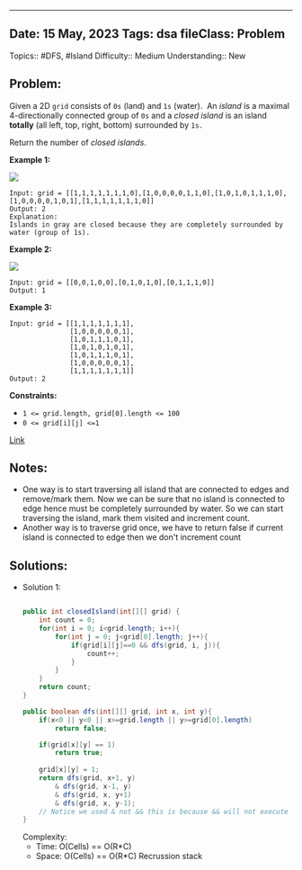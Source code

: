 
---
Date: 15 May, 2023
Tags: dsa
fileClass: Problem
---
Topics:: #DFS, #Island
Difficulty::  Medium
Understanding:: New
## Problem: 
 Given a 2D `grid` consists of `0s` (land) and `1s` (water).  An _island_ is a maximal 4-directionally connected group of `0s` and a _closed island_ is an island **totally** (all left, top, right, bottom) surrounded by `1s.`

Return the number of _closed islands_.

**Example 1:**

![](https://assets.leetcode.com/uploads/2019/10/31/sample_3_1610.png)

	Input: grid = [[1,1,1,1,1,1,1,0],[1,0,0,0,0,1,1,0],[1,0,1,0,1,1,1,0],[1,0,0,0,0,1,0,1],[1,1,1,1,1,1,1,0]]
	Output: 2
	Explanation: 
	Islands in gray are closed because they are completely surrounded by water (group of 1s).

**Example 2:**

![](https://assets.leetcode.com/uploads/2019/10/31/sample_4_1610.png)

	Input: grid = [[0,0,1,0,0],[0,1,0,1,0],[0,1,1,1,0]]
	Output: 1

**Example 3:**

	Input: grid = [[1,1,1,1,1,1,1],
	               [1,0,0,0,0,0,1],
	               [1,0,1,1,1,0,1],
	               [1,0,1,0,1,0,1],
	               [1,0,1,1,1,0,1],
	               [1,0,0,0,0,0,1],
	               [1,1,1,1,1,1,1]]
	Output: 2

**Constraints:**

- `1 <= grid.length, grid[0].length <= 100`
- `0 <= grid[i][j] <=1`

[Link]( https://leetcode.com/problems/number-of-closed-islands/)

## Notes: 
- One way is to start traversing all island that are connected to edges and remove/mark them. Now we can be sure that no island is connected to edge hence must be completely surrounded by water. So we can start traversing the island, mark them visited and increment count.
- Another way is to traverse grid once, we have to return false if current island is connected to edge then we don't increment count 

## Solutions: 

- Solution 1: 
	```java
	
	public int closedIsland(int[][] grid) {
        int count = 0;
        for(int i = 0; i<grid.length; i++){
            for(int j = 0; j<grid[0].length; j++){
                if(grid[i][j]==0 && dfs(grid, i, j)){
                    count++;
                }
            }
        }
        return count;
    }

    public boolean dfs(int[][] grid, int x, int y){
        if(x<0 || y<0 || x>=grid.length || y>=grid[0].length)
            return false;

        if(grid[x][y] == 1)
            return true;
        
        grid[x][y] = 1;
        return dfs(grid, x+1, y) 
            & dfs(grid, x-1, y) 
            & dfs(grid, x, y+1) 
            & dfs(grid, x, y-1);
        // Notice we used & not && this is because && will not execute other calls if one of them returns false but we want to make sure all connected cells to be marked 1 in this dfs traversal only
    }
	
	```
	Complexity: 
	- Time: O(Cells) == O(R\*C)
	- Space: O(Cells) == O(R\*C) Recrussion stack

